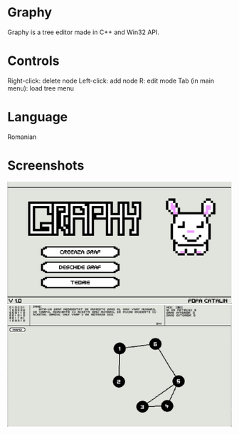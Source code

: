 # Graphy
Graphy is a tree editor made in C++ and Win32 API.

# Controls
Right-click: delete node
Left-click: add node
R: edit mode
Tab (in main menu): load tree menu

# Language
Romanian

# Screenshots
![ss1](Screenshots/SS1.png)
![ss2](Screenshots/SS2.png)
